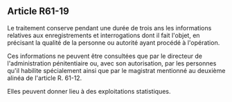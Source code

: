 Article R61-19
----
Le traitement conserve pendant une durée de trois ans les informations relatives
aux enregistrements et interrogations dont il fait l'objet, en précisant la
qualité de la personne ou autorité ayant procédé à l'opération.

Ces informations ne peuvent être consultées que par le directeur de
l'administration pénitentiaire ou, avec son autorisation, par les personnes
qu'il habilite spécialement ainsi que par le magistrat mentionné au deuxième
alinéa de l'article R. 61-12.

Elles peuvent donner lieu à des exploitations statistiques.
